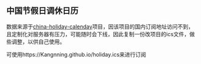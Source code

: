 ## 中国节假日调休日历
数据来源于[china-holiday-calenday](https://github.com/lanceliao/china-holiday-calender)项目，因该项目的国内订阅地址访问不到，且定制化对服务器有压力，可能随时会下线，因此复制一份改项目的ics文件，做些调整，以供自己使用。

可使用https://Kangnning.github.io/holiday.ics来进行订阅
